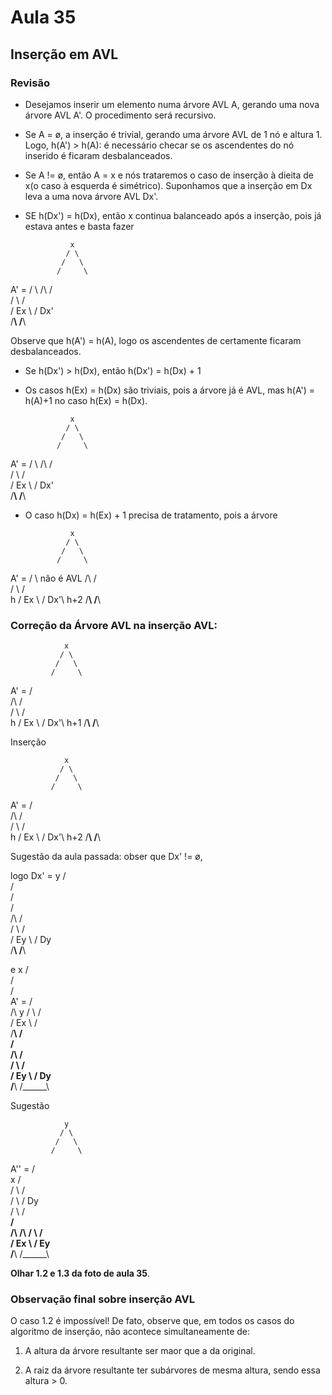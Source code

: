 # Aula 35

## Inserção em AVL

### Revisão

- Desejamos inserir um elemento numa árvore AVL A, gerando uma nova árvore AVL A'. O procedimento será recursivo.

- Se A = ø, a inserção é trivial, gerando uma árvore AVL de 1 nó e altura 1. Logo, h(A') > h(A): é necessário checar se os ascendentes do nó inserido é ficaram desbalanceados.

- Se A != ø, então A = x e nós trataremos o caso de inserção à dieita de x(o caso à esquerda é simétrico). Suponhamos que a inserção em Dx leva a uma nova árvore AVL Dx'.

- SE h(Dx') = h(Dx), então x continua balanceado após a inserção, pois já estava antes e basta fazer

                x
               / \
              /   \
             /     \
A' = 				/       \ 
           /\       /\
          /  \     /  \
         / Ex \   / Dx'\
				/______\ /______\

Observe que h(A') = h(A), logo os ascendentes de  certamente ficaram desbalanceados.

- Se h(Dx') > h(Dx), então h(Dx') = h(Dx) + 1

- Os casos h(Ex) = h(Dx) são triviais, pois a árvore já é AVL, mas h(A') = h(A)+1 no caso h(Ex) = h(Dx).

                x
               / \
              /   \
             /     \
A' = 				/       \ 
           /\       /\
          /  \     /  \
         / Ex \   / Dx'\
				/______\ /______\

- O caso h(Dx) = h(Ex) + 1 precisa de tratamento, pois a árvore

                x
               / \
              /   \
             /     \
A' = 				/       \                não é AVL
           /\       /\
          /  \     /  \
       h / Ex \   / Dx'\ h+2
				/______\ /______\

### Correção da Árvore AVL na inserção AVL:

                x
               / \
              /   \
             /     \
A' = 				/       \
           /\       /\
          /  \     /  \
       h / Ex \   / Dx'\ h+1
				/______\ /______\

Inserção

                x
               / \
              /   \
             /     \
A' = 				/       \
           /\       /\
          /  \     /  \
       h / Ex \   / Dx'\ h+2
				/______\ /______\

Sugestão da aula passada: obser que Dx' != ø,

logo Dx' =   y
            / \
					 /   \
					/     \
				 /       \
        /\       /\
       /  \     /  \
      / Ey \   / Dy \
		 /______\ /______\


e 
                x
               / \
              /   \
             /     \
A' = 				/       \
           /\        y
          /  \      / \
         / Ex \    /   \
				/______\  /     \
			           /       \
                /\       /\
               /  \     /  \
              / Ey \   / Dy \
		         /______\ /______\


Sugestão

                y
               / \
              /   \
             /     \
A'' = 			/       \
           x        /\
					/ \      /  \
				 /   \    / Dy \
				/     \  /______\
			 /       \
      /\       /\ 
     /  \     /  \
    / Ex \   / Ey \
	 /______\ /______\

**Olhar 1.2 e 1.3 da foto de aula 35**.

### Observação final sobre inserção AVL

O caso 1.2 é impossível! De fato, observe que, em todos os casos do algoritmo de inserção, não acontece simultaneamente de:

1. A altura da árvore resultante ser maor que a da original.

2. A raiz da árvore resultante ter subárvores de mesma altura, sendo essa altura > 0.

